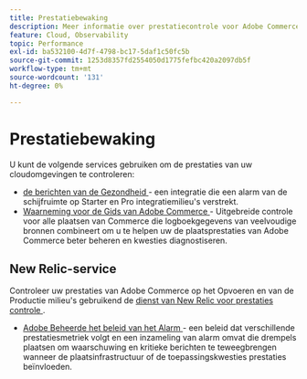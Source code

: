 ```yaml
---
title: Prestatiebewaking
description: Meer informatie over prestatiecontrole voor Adobe Commerce op cloudinfrastructuur.
feature: Cloud, Observability
topic: Performance
exl-id: ba532100-4d7f-4798-bc17-5daf1c50fc5b
source-git-commit: 1253d8357fd2554050d1775fefbc420a2097db5f
workflow-type: tm+mt
source-wordcount: '131'
ht-degree: 0%

---
```


# Prestatiebewaking

U kunt de volgende services gebruiken om de prestaties van uw cloudomgevingen te controleren:

- [ de berichten van de Gezondheid ](../integrations/health-notifications.md) - een integratie die een alarm van de schijfruimte op Starter en Pro integratiemilieu&#39;s verstrekt.
- [ Waarneming voor de Gids van Adobe Commerce ](https://experienceleague.adobe.com/docs/commerce-operations/tools/observation-for-adobe-commerce/intro.html) - Uitgebreide controle voor alle plaatsen van Commerce die logboekgegevens van veelvoudige bronnen combineert om u te helpen uw de plaatsprestaties van Adobe Commerce beter beheren en kwesties diagnostiseren.

## New Relic-service

Controleer uw prestaties van Adobe Commerce op het Opvoeren en van de Productie milieu&#39;s gebruikend de [ dienst van New Relic voor prestaties controle ](new-relic-service.md).

- [ Adobe Beheerde het beleid van het Alarm ](investigate-performance.md#monitor-performance-with-managed-alerts) - een beleid dat verschillende prestatiesmetriek volgt en een inzameling van alarm omvat die drempels plaatsen om waarschuwing en kritieke berichten te teweegbrengen wanneer de plaatsinfrastructuur of de toepassingskwesties prestaties beïnvloeden.
